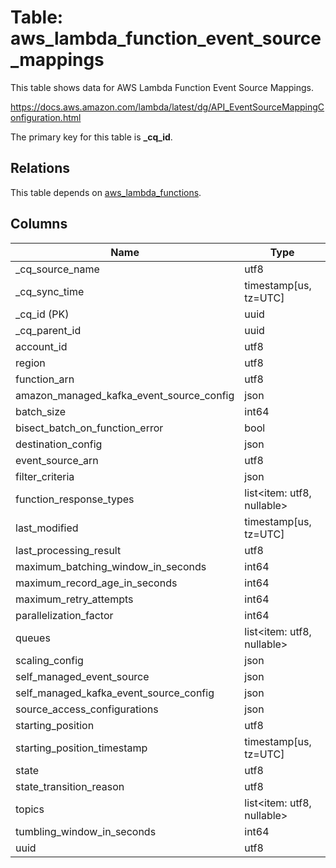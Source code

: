 # Table: aws_lambda_function_event_source_mappings

This table shows data for AWS Lambda Function Event Source Mappings.

https://docs.aws.amazon.com/lambda/latest/dg/API_EventSourceMappingConfiguration.html

The primary key for this table is **_cq_id**.

## Relations

This table depends on [aws_lambda_functions](aws_lambda_functions).

## Columns

| Name          | Type          |
| ------------- | ------------- |
|_cq_source_name|utf8|
|_cq_sync_time|timestamp[us, tz=UTC]|
|_cq_id (PK)|uuid|
|_cq_parent_id|uuid|
|account_id|utf8|
|region|utf8|
|function_arn|utf8|
|amazon_managed_kafka_event_source_config|json|
|batch_size|int64|
|bisect_batch_on_function_error|bool|
|destination_config|json|
|event_source_arn|utf8|
|filter_criteria|json|
|function_response_types|list<item: utf8, nullable>|
|last_modified|timestamp[us, tz=UTC]|
|last_processing_result|utf8|
|maximum_batching_window_in_seconds|int64|
|maximum_record_age_in_seconds|int64|
|maximum_retry_attempts|int64|
|parallelization_factor|int64|
|queues|list<item: utf8, nullable>|
|scaling_config|json|
|self_managed_event_source|json|
|self_managed_kafka_event_source_config|json|
|source_access_configurations|json|
|starting_position|utf8|
|starting_position_timestamp|timestamp[us, tz=UTC]|
|state|utf8|
|state_transition_reason|utf8|
|topics|list<item: utf8, nullable>|
|tumbling_window_in_seconds|int64|
|uuid|utf8|